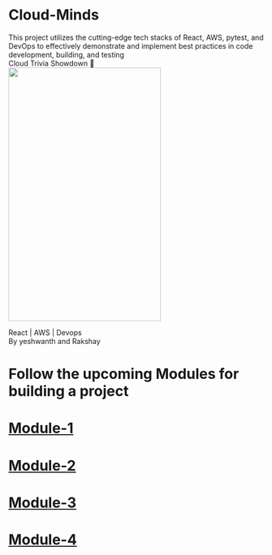 # Cloud-Minds
This project utilizes the cutting-edge tech stacks of React, AWS, pytest, and DevOps to effectively demonstrate and implement best practices in code development, building, and testing
<br/>
Cloud Trivia Showdown 🚀
<br />
<img src="https://user-images.githubusercontent.com/94180456/216531905-5b3e65d0-f487-4806-aca0-27c8b9197738.jpg" height="500" width="300" >




React | AWS | Devops
<br/>
By yeshwanth and Rakshay
<br/>

# Follow the upcoming Modules for building a project

<h1><a href="https://github.com/yeshwanthkumar2003/Cloud-Minds/blob/master/Module1.md">Module-1</a></h1>
<h1><a href="https://github.com/yeshwanthkumar2003/Cloud-Minds/blob/master/Module2.md">Module-2</a></h1>
<h1><a href="https://github.com/yeshwanthkumar2003/Cloud-Minds/blob/master/Module3.md">Module-3</a></h1>
<h1><a href="https://github.com/yeshwanthkumar2003/Cloud-Minds/blob/master/Module4.md">Module-4</a></h1>


